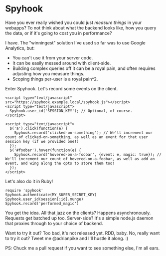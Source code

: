 Spyhook
=======

Have you ever really wished you could just _measure things_ in your webapps? To not think about what the backend looks like, how you query the data, or if it's going to cost you in performance?

I have. The "winningest" solution I've used so far was to use Google Analytics, but:
 - You can't use it from your server code.
 - It can be easily messed around with client-side.
 - Building complex queries off it can be a royal pain, and often requires adjusting how you measure things.
 - Scoping things per-user is a royal pain^2.

Enter Spyhook. Let's record some events on the client.

    <script type="text/javascript" src="https://spyhook.example.local/spyhook.js"></script>
    <script type="text/javascript">
      Spyhook.user_id('SESSION_KEY'); // Optional, of course.
    </script>

    <script type="text/javascript">
      $('a').click(function(e) {
        Spyhook.record('clicked-on-something'); // We'll increment our count of clicked-on-something, as well as an event for that user session key (if we provided one!)
      });
      $('#foobar').hover(function(e) {
        Spyhook.record('hovered-on-a-foobar', {event: e, magic: true}); // We'll increment our count of hovered-on-a-foobar, as well as add an event, and wing along the opts to store them too!
      });
    </script>

Let's also do it in Ruby!

    require 'spyhook'
    Spyhook.authenticate(MY_SUPER_SECRET_KEY)
    Spyhook.user_id(session[:id].munge)
    Spyhook.record('performed_magic')

You get the idea. All that jazz on the clients? Happens asynchronously. Requests get batched up too. Server-side? It's a simple node.js daemon that proxies through to your choice of backend.

Want to try it out? Too bad, it's not released yet. RDD, baby.
No, really want to try it out? Tweet me @adrianpike and I'll hustle it along. :)

PS: Chuck me a pull request if you want to see something else, I'm all ears.